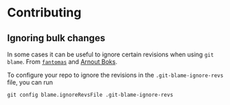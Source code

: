 # Contributing

## Ignoring bulk changes

In some cases it can be useful to ignore certain revisions when using `git blame`.
From [`fantomas`](https://fsprojects.github.io/fantomas/docs/end-users/FormattingCheck.html#A-git-blame-ignore-revs-file) and [Arnout Boks](https://moxio.com/blog/ignoring-bulk-change-commits-with-git-blame/).

To configure your repo to ignore the revisions in the `.git-blame-ignore-revs` file, you can run

```shell
git config blame.ignoreRevsFile .git-blame-ignore-revs
```
